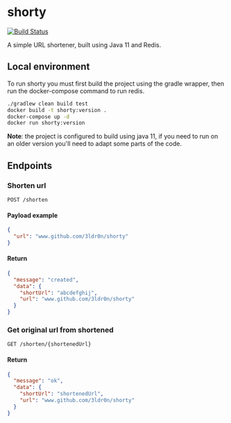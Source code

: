 # shorty

[![Build Status](https://travis-ci.com/3ldr0n/shorty.svg?branch=master)](https://travis-ci.com/3ldr0n/shorty)

A simple URL shortener, built using Java 11 and Redis.

## Local environment

To run shorty you must first build the project using the gradle
wrapper, then run the docker-compose command to run redis.

```bash
./gradlew clean build test
docker build -t shorty:version .
docker-compose up -d
docker run shorty:version
```

**Note**: the project is configured to build using java 11, if you
need to run on an older version you'll need to adapt some parts of the code.

## Endpoints

### Shorten url

```
POST /shorten
```

#### Payload example

```json
{
  "url": "www.github.com/3ldr0n/shorty"
}
```

#### Return

```json
{
  "message": "created",
  "data": {
    "shortUrl": "abcdefghij",
    "url": "www.github.com/3ldr0n/shorty"
  }
}
```

### Get original url from shortened

```
GET /shorten/{shortenedUrl}
```

#### Return

```json
{
  "message": "ok",
  "data": {
    "shortUrl": "shortenedUrl",
    "url": "www.github.com/3ldr0n/shorty"
  }
}
```